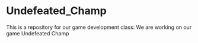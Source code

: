 # Undefeated_Champ
This is a repository for our game development class: We are working on our game Undefeated Champ
